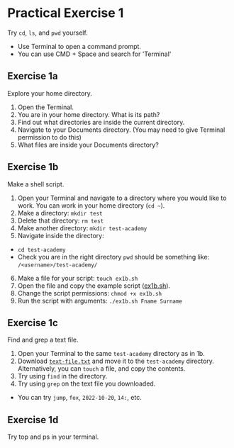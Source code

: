# Practical Exercise 1
Try `cd`, `ls`, and `pwd` yourself.

* Use Terminal to open a command prompt. 
* You can use CMD + Space and search for 'Terminal'

## Exercise 1a
Explore your home directory.

1. Open the Terminal.
2. You are in your home directory. What is its path?
3. Find out what directories are inside the current directory.
4. Navigate to your Documents directory. (You may need to give Terminal permission to do this)
5. What files are inside your Documents directory?

## Exercise 1b
Make a shell script. 

1. Open your Terminal and navigate to a directory where you would like to work. You can work in your home directory (`cd ~`).
2. Make a directory: `mkdir test`
3. Delete that directory: `rm test`
4. Make another directory: `mkdir test-academy`
5. Navigate inside the directory:
  * `cd test-academy`
  * Check you are in the right directory `pwd` should be something like: `/<username>/test-academy/`
6. Make a file for your script: `touch ex1b.sh`
7. Open the file and copy the example script ([ex1b.sh](ex1b.sh)).
8. Change the script permissions: `chmod +x ex1b.sh`
9. Run the script with arguments: `./ex1b.sh Fname Surname`

## Exercise 1c
Find and grep a text file. 

1. Open your Terminal to the same `test-academy` directory as in 1b. 
2. Download [`text-file.txt`](text-file.txt) and move it to the `test-academy` directory. 
Alternatively, you can `touch` a file, and copy the contents. 
3. Try using `find` in the directory. 
4. Try using `grep` on the text file you downloaded.
  * You can try `jump`, `fox`, `2022-10-20`, `14:`, etc. 

## Exercise 1d
Try top and ps in your terminal.
